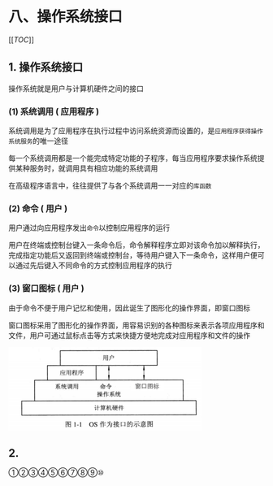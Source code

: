 # 八、操作系统接口

[[_TOC_]]

## 1. 操作系统接口

操作系统就是用户与计算机硬件之间的接口

### (1) 系统调用 ( 应用程序 )

系统调用是为了应用程序在执行过程中访问系统资源而设置的，是`应用程序获得操作系统服务`的唯一途径

每一个系统调用都是一个能完成特定功能的子程序，每当应用程序要求操作系统提供某种服务时，就调用具有相应功能的系统调用

在高级程序语言中，往往提供了与各个系统调用一一对应的`库函数`

### (2) 命令 ( 用户 )

用户通过向应用程序发出`命令`以控制应用程序的运行

用户在终端或控制台键入一条命令后，命令解释程序立即对该命令加以解释执行，完成指定功能后又返回到终端或控制台，等待用户键入下一条命令，这样用户便可以通过先后键入不同命令的方式控制应用程序的执行

### (3) 窗口图标 ( 用户 )

由于命令不便于用户记忆和使用，因此诞生了图形化的操作界面，即窗口图标

窗口图标采用了图形化的操作界面，用容易识别的各种图标来表示各项应用程序和文件，用户可通过鼠标点击等方式来快捷方便地完成对应用程序和文件的操作

![用户与计算机硬件之间的接口](../../images/计算机/操作系统/用户与计算机硬件之间的接口.png)

## 2. 

①②③④⑤⑥⑦⑧⑨⑩
